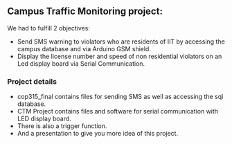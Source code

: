 ## Campus Traffic Monitoring project: 
We had to fulfill 2 objectives:
* Send SMS warning to violators who are residents of IIT by accessing the campus database and via Arduino GSM shield.
* Display the license number and speed of non residential violators on an Led display board via Serial Communication.

### Project details
* cop315_final contains files for sending SMS as well as accessing the sql database.
* CTM Project contains files and software for serial communication with LED display board.
* There is also a trigger function.
* And a presentation to give you more idea of this project.
